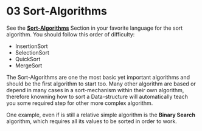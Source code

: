 03 Sort-Algorithms 
==================

See the **[Sort-Algorithms](../../src/Sort-Algorithms)** Section in your favorite language
for the sort algorithm. You should follow this order of difficulty:


* InsertionSort
* SelectionSort
* QuickSort
* MergeSort 

The Sort-Algorithms are one the most basic yet important algorithms and should be the first 
algorithm to start too. Many other algorithm are based or depend in many cases in a sort-mechanism 
within their own algorithm, therefore knowning how to sort a Data-structure will automatically 
teach you some required step for other more complex algorithm. 

One example, even if is still a relative simple algorithm is the **Binary Search** algorithm, 
which requires all its values to be sorted in order to work.

